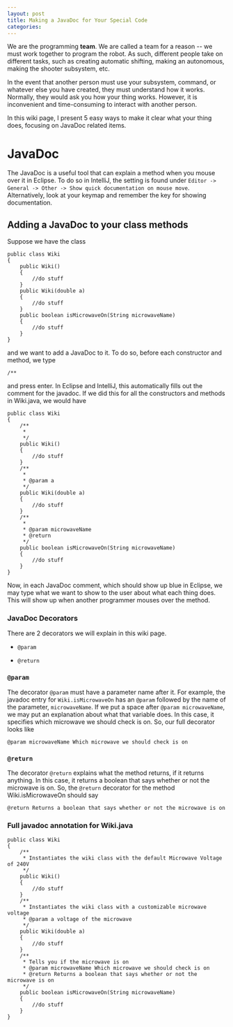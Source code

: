 ```yaml
---
layout: post
title: Making a JavaDoc for Your Special Code
categories:
---
```

We are the programming **team**. We are called a team for a reason -- we must work together to program the robot. As such, different people take on different tasks, such as creating automatic shifting, making an autonomous, making the shooter subsystem, etc. 

In the event that another person must use your subsystem, command, or whatever else you have created, they must understand how it works. Normally, they would ask you how your thing works. However, it is inconvenient and time-consuming to interact with another person.

In this wiki page, I present 5 easy ways to make it clear what your thing does, focusing on JavaDoc related items.

# JavaDoc

The JavaDoc is a useful tool that can explain a method when you mouse over it in Eclipse. To do so in IntelliJ, the setting is found under `Editor -> General -> Other -> Show quick documentation on mouse move`. Alternatively, look at your keymap and remember the key for showing documentation.

## Adding a JavaDoc to your class methods

Suppose we have the class



    public class Wiki
    {
        public Wiki()
        {
            //do stuff
        }
        public Wiki(double a)
        {
            //do stuff
        }
        public boolean isMicrowaveOn(String microwaveName)
        {
            //do stuff
        }
    }

and we want to add a JavaDoc to it. To do so, before each constructor and method, we type

    /**

and press enter. In Eclipse and IntelliJ, this automatically fills out the comment for the javadoc. If we did this for all the constructors and methods in Wiki.java, we would have


    public class Wiki
    {
        /**
         *
         */
        public Wiki()
        {
            //do stuff
        }
        /**
         *
         * @param a
         */
        public Wiki(double a)
        {
            //do stuff
        }
        /**
         *
         * @param microwaveName
         * @return
         */
        public boolean isMicrowaveOn(String microwaveName)
        {
            //do stuff
        }
    }

Now, in each JavaDoc comment, which should show up blue in Eclipse, we may type what we want to show to the user about what each thing does. This will show up when another programmer mouses over the method.

### JavaDoc Decorators

There are 2 decorators we will explain in this wiki page.

* `@param`

* `@return`

### `@param`

The decorator `@param` must have a parameter name after it. For example, the javadoc entry for `Wiki.isMicrowaveOn` has an `@param` followed by the name of the parameter, `microwaveName`. If we put a space after `@param microwaveName`, we may put an explanation about what that variable does. In this case, it specifies which microwave we should check is on. So, our full decorator looks like

    @param microwaveName Which microwave we should check is on

### `@return`

The decorator `@return` explains what the method returns, if it returns anything. In this case, it returns a boolean that says whether or not the microwave is on. So, the `@return` decorator for the method Wiki.isMicrowaveOn should say

    @return Returns a boolean that says whether or not the microwave is on


### Full javadoc annotation for Wiki.java

    public class Wiki
    {
        /**
         * Instantiates the wiki class with the default Microwave Voltage of 240V
         */
        public Wiki()
        {
            //do stuff
        }
        /**
         * Instantiates the wiki class with a customizable microwave voltage
         * @param a voltage of the microwave
         */
        public Wiki(double a)
        {
            //do stuff
        }
        /**
         * Tells you if the microwave is on
         * @param microwaveName Which microwave we should check is on
         * @return Returns a boolean that says whether or not the microwave is on
         */
        public boolean isMicrowaveOn(String microwaveName)
        {
            //do stuff
        }
    }

